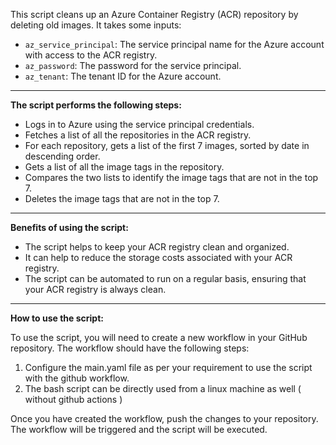 


This script cleans up an Azure Container Registry (ACR) repository by deleting old images. It takes some inputs:

- `az_service_principal`: The service principal name for the Azure account with access to the ACR registry.
- `az_password`: The password for the service principal.
- `az_tenant`: The tenant ID for the Azure account.

---

**The script performs the following steps:**

- Logs in to Azure using the service principal credentials.
- Fetches a list of all the repositories in the ACR registry.
- For each repository, gets a list of the first 7 images, sorted by date in descending order.
- Gets a list of all the image tags in the repository.
- Compares the two lists to identify the image tags that are not in the top 7.
- Deletes the image tags that are not in the top 7.

---

**Benefits of using the script:**

- The script helps to keep your ACR registry clean and organized.
- It can help to reduce the storage costs associated with your ACR registry.
- The script can be automated to run on a regular basis, ensuring that your ACR registry is always clean.

---

**How to use the script:**

To use the script, you will need to create a new workflow in your GitHub repository. The workflow should have the following steps:

1. Configure the main.yaml file as per your requirement to use the script with the github workflow.
2. The bash script can be directly used from a linux machine as well ( without github actions )

Once you have created the workflow, push the changes to your repository. The workflow will be triggered and the script will be executed.
